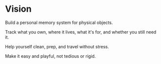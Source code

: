 # Vision

Build a personal memory system for physical objects.

Track what you own, where it lives, what it's for, and whether you still need it.

Help yourself clean, prep, and travel without stress.

Make it easy and playful, not tedious or rigid.